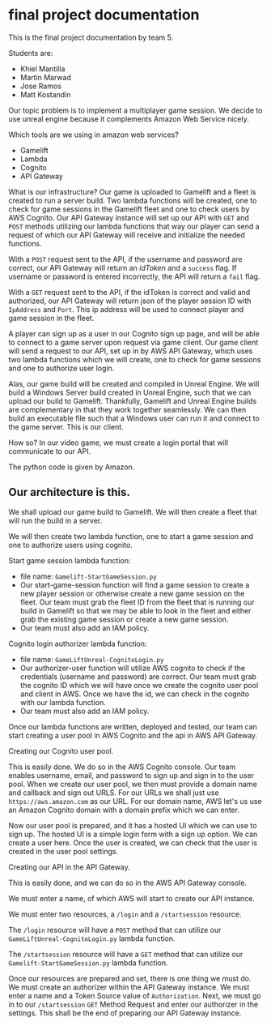 # final project documentation

This is the final project documentation by team 5.

Students are:
* Khiel Mantilla
* Martin Marwad
* Jose Ramos
* Matt Kostandin

Our topic problem is to implement a multiplayer game session. We decide to use unreal engine because it complements Amazon Web Service nicely.

Which tools are we using in amazon web services?
* Gamelift
* Lambda
* Cognito
* API Gateway

What is our infrastructure? Our game is uploaded to Gamelift and a fleet is created to run a server build. Two lambda functions will be created, one to check for game sessions in the Gamelift fleet and one to check users by AWS Cognito. Our API Gateway instance will set up our API with `GET` and `POST` methods utilizing our lambda functions that way our player can send a request of which our API Gateway will receive and initialize the needed functions.

With a `POST` request sent to the API, if the username and password are correct, our API Gateway will return an *idToken* and a `success` flag. If username or password is entered incorrectly, the API will return a `fail` flag.

With a `GET` request sent to the API, if the idToken is correct and valid and authorized, our API Gateway will return json of the player session ID with `IpAddress` and `Port`. This ip address will be used to connect player and game session in the fleet.

A player can sign up as a user in our Cognito sign up page, and will be able to connect to a game server upon request via game client. Our game client will send a request to our API, set up in by AWS API Gateway, which uses two lambda functions which we will create, one to check for game sessions and one to authorize user login.

Alas, our game build will be created and compiled in Unreal Engine. We will build a Windows Server build created in Unreal Engine, such that we can upload our build to Gamelift. Thankfully, Gamelift and Unreal Engine builds are complementary in that they work together seamlessly. We can then build an executable file such that a Windows user can run it and connect to the game server. This is our client.

How so? In our video game, we must create a login portal that will communicate to our API.

The python code is given by Amazon.



## Our architecture is this.

We shall upload our game build to Gamelift. We will then create a fleet that will run the build in a server.

We will then create two lambda function, one to start a game session and one to authorize users using cognito.

Start game session lambda function:
* file name: `Gamelift-StartGameSession.py`
* Our start-game-session function will find a game session to create a new player session or otherwise create a new game session on the fleet. Our team must grab the fleet ID from the fleet that is running our build in Gamelift so that we may be able to look in the fleet and either grab the existing game session or create a new game session.
* Our team must also add an IAM policy.

Cognito login authorizer lambda function:
* file name: `GameLiftUnreal-CognitoLogin.py`
* Our authorizer-user function will utilize AWS cognito to check if the credentials (username and password) are correct. Our team must grab the cognito ID which we will have once we create the cognito user pool and client in AWS. Once we have the id, we can check in the cognito with our lambda function.
* Our team must also add an IAM policy.

Once our lambda functions are written, deployed and tested, our team can start creating a user pool in AWS Cognito and the api in AWS API Gateway.



Creating our Cognito user pool.

This is easily done. We do so in the AWS Cognito console. Our team enables username, email, and password to sign up and sign in to the user pool. When we create our user pool, we then must provide a domain name and callback and sign out URLS. For our URLs we shall just use `https://aws.amazon.com` as our URL. For our domain name, AWS let's us use an Amazon Cognito domain with a domain prefix which we can enter.

Now our user pool is prepared, and it has a hosted UI which we can use to sign up. The hosted UI is a simple login form with a sign up option. We can create a user here. Once the user is created, we can check that the user is created in the user pool settings.



Creating our API in the API Gateway.

This is easily done, and we can do so in the AWS API Gateway console.

We must enter a name, of which AWS will start to create our API instance.

We must enter two resources, a `/login` and a `/startsession` resource.

The `/login` resource will have a `POST` method that can utilize our `GameLiftUnreal-CognitoLogin.py` lambda function.

The `/startsession` resource will have a `GET` method that can utilize our `Gamelift-StartGameSession.py` lambda function.

Once our resources are prepared and set, there is one thing we must do. We must create an authorizer within the API Gateway instance. We must enter a name and a Token Source value of `Authorization`. Next, we must go in to our `/startsession` `GET` Method Request and enter our authorizer in the settings. This shall be the end of preparing our API Gateway instance.


